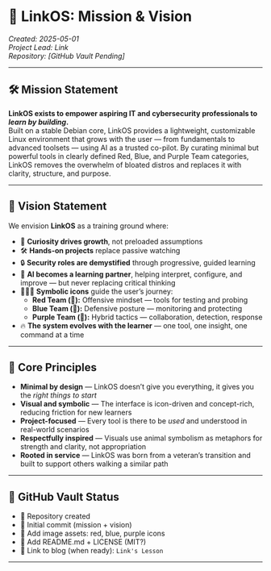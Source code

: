 # 🔧 LinkOS: Mission & Vision  
*Created: 2025-05-01*  
*Project Lead: Link*  
*Repository: [GitHub Vault Pending]*

---

## 🛠️ Mission Statement

**LinkOS exists to empower aspiring IT and cybersecurity professionals to *learn by building*.**  
Built on a stable Debian core, LinkOS provides a lightweight, customizable Linux environment that grows with the user — from fundamentals to advanced toolsets — using AI as a trusted co-pilot. By curating minimal but powerful tools in clearly defined Red, Blue, and Purple Team categories, LinkOS removes the overwhelm of bloated distros and replaces it with clarity, structure, and purpose.

---

## 🌟 Vision Statement

We envision **LinkOS** as a training ground where:

- 🧠 **Curiosity drives growth**, not preloaded assumptions  
- 🛠️ **Hands-on projects** replace passive watching  
- 🔒 **Security roles are demystified** through progressive, guided learning  
- 🔗 **AI becomes a learning partner**, helping interpret, configure, and improve — but never replacing critical thinking  
- 🐍🦉🐆 **Symbolic icons** guide the user’s journey:
  - **Red Team (🐍):** Offensive mindset — tools for testing and probing  
  - **Blue Team (🦉):** Defensive posture — monitoring and protecting  
  - **Purple Team (🐆):** Hybrid tactics — collaboration, detection, response  
- 🔥 **The system evolves with the learner** — one tool, one insight, one command at a time

---

## 🧭 Core Principles

- **Minimal by design** — LinkOS doesn’t give you everything, it gives you the *right things to start*
- **Visual and symbolic** — The interface is icon-driven and concept-rich, reducing friction for new learners
- **Project-focused** — Every tool is there to be *used* and understood in real-world scenarios
- **Respectfully inspired** — Visuals use animal symbolism as metaphors for strength and clarity, not appropriation
- **Rooted in service** — LinkOS was born from a veteran’s transition and built to support others walking a similar path

---

## 🔐 GitHub Vault Status

- 🔲 Repository created
- 🔲 Initial commit (mission + vision)
- 🔲 Add image assets: red, blue, purple icons
- 🔲 Add README.md + LICENSE (MIT?)
- 🔲 Link to blog (when ready): `Link's Lesson`

---

